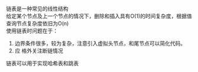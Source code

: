 链表是一种常见的线性结构  
给定某个节点及上一个节点的情况下，删除和插入具有O(1)的时间复杂度，根据值查询节点复杂度依旧为O(n)  
使用链表时问题在于：  
1. 边界条件很多，较为复杂，注意引入虚拟头节点，和尾节点可以简化代码。
2. 应 格外关注断链情况
  
链表可以用于实现哈希表和跳表  
